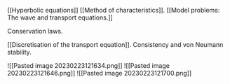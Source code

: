 [[Hyperbolic equations]] 
[[Method of characteristics]]. 
[[Model problems: The wave and transport equations.]]

Conservation laws.    

[[Discretisation of the transport equation]]. 
Consistency and von Neumann stability.


![[Pasted image 20230223121634.png]]
![[Pasted image 20230223121646.png]]
![[Pasted image 20230223121700.png]]
